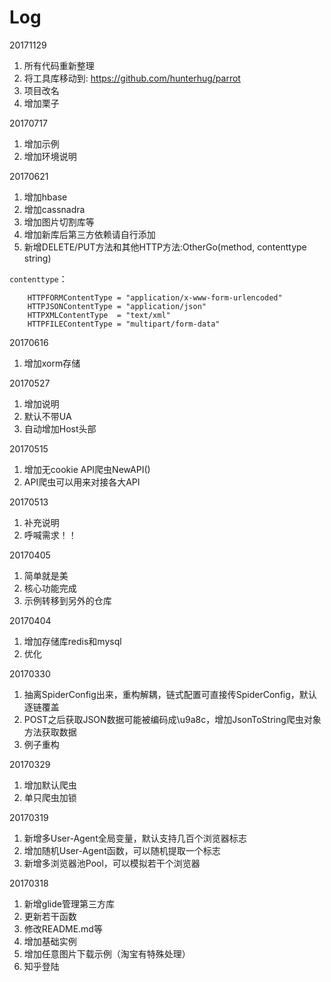 # Log

20171129
1. 所有代码重新整理
2. 将工具库移动到: https://github.com/hunterhug/parrot
3. 项目改名
4. 增加栗子

20170717
1. 增加示例
2. 增加环境说明

20170621
1. 增加hbase
2. 增加cassnadra
3. 增加图片切割库等
4. 增加新库后第三方依赖请自行添加
5. 新增DELETE/PUT方法和其他HTTP方法:OtherGo(method, contenttype string)

`contenttype`：
```
	HTTPFORMContentType = "application/x-www-form-urlencoded"
	HTTPJSONContentType = "application/json"
	HTTPXMLContentType  = "text/xml"
	HTTPFILEContentType = "multipart/form-data"
```

20170616
1. 增加xorm存储

20170527
1. 增加说明
2. 默认不带UA
3. 自动增加Host头部
 
20170515
1. 增加无cookie API爬虫NewAPI()
2. API爬虫可以用来对接各大API

20170513
1. 补充说明
2. 呼喊需求！！

20170405
1. 简单就是美
2. 核心功能完成
3. 示例转移到另外的仓库

20170404
1. 增加存储库redis和mysql
2. 优化

20170330
1. 抽离SpiderConfig出来，重构解耦，链式配置可直接传SpiderConfig，默认逐链覆盖
2. POST之后获取JSON数据可能被编码成\u9a8c，增加JsonToString爬虫对象方法获取数据
3. 例子重构

20170329

1. 增加默认爬虫
2. 单只爬虫加锁

20170319

1. 新增多User-Agent全局变量，默认支持几百个浏览器标志
2. 增加随机User-Agent函数，可以随机提取一个标志
3. 新增多浏览器池Pool，可以模拟若干个浏览器

20170318

1. 新增glide管理第三方库
2. 更新若干函数
3. 修改README.md等
4. 增加基础实例
5. 增加任意图片下载示例（淘宝有特殊处理）
6. 知乎登陆
